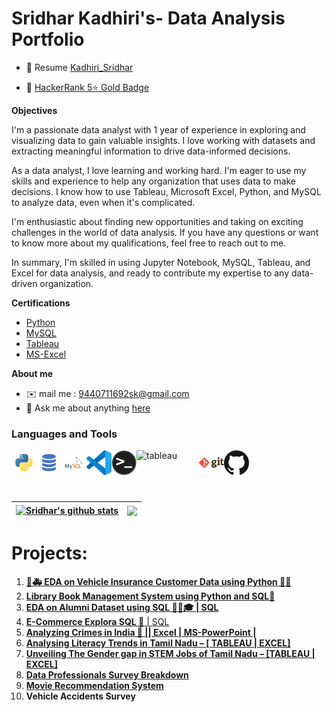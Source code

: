 

# Sridhar Kadhiri's- Data Analysis Portfolio 
- 📝 Resume [Kadhiri_Sridhar](https://github.com/SridharKadhiri/SridharKadhiri/files/12755908/Kadhiri_Sridhar.pdf)

- 💬 [ HackerRank 5⭐ Gold Badge ](https://www.hackerrank.com/9440711692sk)

**Objectives**


I'm a passionate data analyst with 1 year of experience in exploring and visualizing data to gain valuable insights. I love working with datasets and extracting meaningful information to drive data-informed decisions.

As a data analyst, I love learning and working hard. I'm eager to use my skills and experience to help any organization that uses data to make decisions. I know how to use Tableau, Microsoft Excel, Python, and MySQL to analyze data, even when it's complicated.

I'm enthusiastic about finding new opportunities and taking on exciting challenges in the world of data analysis. If you have any questions or want to know more about my qualifications, feel free to reach out to me.

In summary, I'm skilled in using Jupyter Notebook, MySQL, Tableau, and Excel for data analysis, and ready to contribute my expertise to any data-driven organization.
   
**Certifications**
- [Python](https://skill-lync.com/certification/individual/1u0ol3d4mcs7b8ht)
- [MySQL](https://skill-lync.com/certification/individual/zdbp6lq8cwxno23a)
- [Tableau](https://skill-lync.com/certification/individual/8f6p1gbynudv932o)
- [MS-Excel](https://skill-lync.com/certification/individual/je0ilwavrg94bxc3)


**About me**
- ✉️ mail me : 9440711692sk@gmail.com
- 💬 Ask me about anything [here](https://github.com/SridharKadhiri/SridharKadhiri/issues)

### Languages and Tools
<img align="left" alt="Python" width="40px" src="https://raw.githubusercontent.com/github/explore/80688e429a7d4ef2fca1e82350fe8e3517d3494d/topics/python/python.png" />
<img align="left" alt="SQL" width="40px" src="https://raw.githubusercontent.com/github/explore/80688e429a7d4ef2fca1e82350fe8e3517d3494d/topics/sql/sql.png" />
<img align="left" alt="MySQL" width="40px" src="https://raw.githubusercontent.com/github/explore/80688e429a7d4ef2fca1e82350fe8e3517d3494d/topics/mysql/mysql.png" />
<img align="left" alt="Visual Studio Code" width="40px" src="https://raw.githubusercontent.com/github/explore/80688e429a7d4ef2fca1e82350fe8e3517d3494d/topics/visual-studio-code/visual-studio-code.png" /> 

<img align="left" alt="Terminal" width="40px" src="https://raw.githubusercontent.com/github/explore/80688e429a7d4ef2fca1e82350fe8e3517d3494d/topics/terminal/terminal.png" />

<img align="left" alt="tableau" width="100" src="[[image](https://github.com/SridharKadhiri/SridharKadhiri/assets/90100318/341ead02-5d8f-419f-8e1d-d816455e8052)
]" />
<img align="left" alt="Git" width="40px" src="https://raw.githubusercontent.com/github/explore/80688e429a7d4ef2fca1e82350fe8e3517d3494d/topics/git/git.png" />
<img align="left" alt="GitHub" width="40px" src="https://raw.githubusercontent.com/github/explore/78df643247d429f6cc873026c0622819ad797942/topics/github/github.png" />

<br />
<br />
<br />
<br />


| <a href="https://github.com/SridharKadhiri/github-readme-stats"><img align="center" src="https://github-readme-stats.vercel.app/api?username=SridharKadhiri&show_icons=true&include_all_commits=true&theme=buefy&hide_border=true" alt="Sridhar's github stats" /></a> | <a href="https://github.com/SridharKadhiri/github-readme-stats"><img align="center" src="https://github-readme-stats.vercel.app/api/top-langs/?username=SridharKadhiri&layout=compact&theme=buefy&hide_border=true" /></a> |
| ------------- | ------------- |


# Projects:

1. [**🚕🚑 EDA on Vehicle Insurance Customer Data using Python 🚜🚗**](https://github.com/SridharKadhiri/My_Projects/tree/main/P_2%20EDA%20on%20Vehicle%20Insurence%20data)
2. [**Library Book Management System using Python and SQL📖**](https://github.com/SridharKadhiri/Library-Book-Management-System-using-Python-and-SQL)
3. [**EDA on Alumni Dataset using SQL 🧑‍🎓🎓 | SQL**](https://github.com/SridharKadhiri/EDA-on-Alumini-dataset-using-SQL-)
4. [**E-Commerce Explora SQL 🛒** | SQL](https://github.com/SridharKadhiri/E-Commerce-Explora-SQL)
5. [**Analyzing Crimes in India 👮 || Excel | MS-PowerPoint |**](https://github.com/SridharKadhiri/Criminal_activitities_in_India/tree/main)
6. [**Analysing Literacy Trends in Tamil Nadu – [ TABLEAU | EXCEL]**](https://public.tableau.com/app/profile/sridhar.kadhiri/viz/Day1Project2/Dashboard1)
8.   [**Unveiling The Gender gap in STEM Jobs of Tamil Nadu – [TABLEAU | EXCEL]**](https://public.tableau.com/app/profile/sridhar.kadhiri/viz/project1day1/Dashboard1?publish=yes)
9.    [**Data Professionals Survey Breakdown**](https://github.com/SridharKadhiri/Data-Professionals-Survey)
10.    [**Movie Recommendation System**](https://www.slideshare.net/Sridharkadiri2/movie-recommendation-systemfinalpptx)
11.    **Vehicle Accidents Survey**
